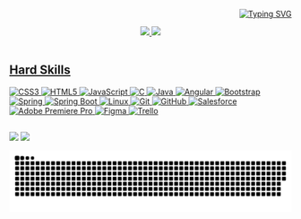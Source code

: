 <div align="right"> 

[![Typing SVG](https://readme-typing-svg.herokuapp.com?font=EB+Garamond&size=25&pause=1000&color=6D06A7&width=435&lines=We+are+made+of+stardust+)](https://git.io/typing-svg)

</div>

<div align="center">
  <a href="https://github.com/JanaGoncalo">
  <img height="160em" src="https://github-readme-stats.vercel.app/api?username=JanaGoncalo&show_icons=true&theme=midnight-purple&include_all_commits=true&count_private=true"/>
  <img height="160em" src="https://github-readme-stats.vercel.app/api/top-langs/?username=JanaGoncalo&layout=compact&langs_count=7&theme=midnight-purple"/>
  </div>
 
  <div style="display: inline_block"><br>
  
  ## Hard Skills
  ![CSS3](https://img.shields.io/badge/css3-%231572B6.svg?style=for-the-badge&logo=css3&logoColor=white)
  ![HTML5](https://img.shields.io/badge/html5-%23E34F26.svg?style=for-the-badge&logo=html5&logoColor=white)
  ![JavaScript](https://img.shields.io/badge/javascript-%23323330.svg?style=for-the-badge&logo=javascript&logoColor=%23F7DF1E)
  ![C](https://img.shields.io/badge/c-%2300599C.svg?style=for-the-badge&logo=c&logoColor=white)
  ![Java](https://img.shields.io/badge/java-%23ED8B00.svg?style=for-the-badge&logo=java&logoColor=white)
  ![Angular](https://img.shields.io/badge/angular-%23DD0031.svg?style=for-the-badge&logo=angular&logoColor=white)
  ![Bootstrap](https://img.shields.io/badge/Bootstrap-563D7C?style=for-the-badge&logo=bootstrap&logoColor=white)
  ![Spring](https://img.shields.io/badge/Spring-6DB33F?style=for-the-badge&logo=spring&logoColor=white)
  ![Spring Boot](https://img.shields.io/badge/Spring_Boot-F2F4F9?style=for-the-badge&logo=spring-boot)
  ![Linux](https://img.shields.io/badge/Linux-FCC624?style=for-the-badge&logo=linux&logoColor=black)
  ![Git](https://img.shields.io/badge/GIT-E44C30?style=for-the-badge&logo=git&logoColor=white)
  ![GitHub](https://img.shields.io/badge/GitHub-100000?style=for-the-badge&logo=github&logoColor=white)
  ![Salesforce](https://img.shields.io/badge/salesforce-%2300A1E0.svg?&style=for-the-badge&logo=salesforce&logoColor=white)
  ![Adobe Premiere Pro](https://img.shields.io/badge/Adobe%20Premiere%20Pro-9999FF.svg?style=for-the-badge&logo=Adobe%20Premiere%20Pro&logoColor=white)
  ![Figma](https://img.shields.io/badge/figma-%23F24E1E.svg?style=for-the-badge&logo=figma&logoColor=white)
  ![Trello](https://img.shields.io/badge/Trello-%23026AA7.svg?style=for-the-badge&logo=Trello&logoColor=white)
 
  ##
  <div>
    <a href="https://www.linkedin.com/in/janagoncalo" target="_blank"><img src="https://img.shields.io/badge/-LinkedIn-%230077B5?style=for-the-badge&logo=linkedin&logoColor=white" target="_blank"></a>
    <a href="https://github.com/JanaGoncalo" target="_blank"><img src="https://img.shields.io/badge/GitHub-100000?style=for-the-badge&logo=github&logoColor=white" target="_blank"></a>
    
   ![Snake animation](https://github.com/JanaGoncalo/JanaGoncalo/blob/output/github-contribution-grid-snake.svg)
 
</div>
 
